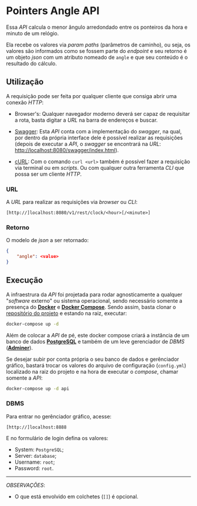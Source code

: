 # Pointers Angle API

Essa _API_ calcula o menor ângulo arredondado entre os ponteiros da hora e minuto de um relógio.

Ela recebe os valores via _param paths_ (parâmetros de caminho), ou seja, os valores são informados como se fossem parte do _endpoint_ e seu retorno é um objeto _json_ com um atributo nomeado de `angle` e que seu conteúdo é o resultado do cálculo.

## Utilização

A requisição pode ser feita por qualquer cliente que consiga abrir uma conexão _HTTP_:

- Browser's: Qualquer navegador moderno deverá ser capaz de requisitar a rota, basta digitar a _URL_ na barra de endereços e buscar.

- [Swagger](https://swagger.io/): Esta _API_ conta com a implementação do _swagger_, na qual, por dentro da própria interface dele é possível realizar as requisições (depois de executar a _API_, o _swagger_ se encontrará na _URL_: <http://localhost:8080/swagger/index.html>).

- [cURL](https://curl.se/): Com o comando `curl <url>` também é possível fazer a requisição via terminal ou em _scripts_. Ou com qualquer outra ferramenta _CLI_ que possa ser um cliente _HTTP_.

### URL

A _URL_ para realizar as requisições via _browser_ ou _CLI_:

```
[http://]localhost:8080/v1/rest/clock/<hour>[/<minute>]
```

### Retorno

O modelo de _json_ a ser retornado:

```json
{
	"angle": <value>
}
```

## Execução

A infraestrura da _API_ foi projetada para rodar agnosticamente a qualquer "_software_ externo" ou sistema operacional, sendo necessário somente a presença do [**Docker**](https://docs.docker.com/engine/install/) e [**Docker Compose**](https://docs.docker.com/compose/install/). Sendo assim, basta clonar o [repositório do projeto](https://github.com/rhuanpk/pointers-angle) e estando na raiz, executar:

```sh
docker-compose up -d
```

Além de colocar a _API_ de pé, este docker compose criará a instância de um banco de dados [**PostgreSQL**](https://www.postgresql.org/) e também de um leve gerenciador de _DBMS_ ([**Adminer**](https://www.adminer.org/)).

Se desejar subir por conta própria o seu banco de dados e gerênciador gráfico, bastará trocar os valores do arquivo de configuração (`config.yml`) localizado na raiz do projeto e na hora de executar o _compose_, chamar somente a _API_:

```sh
docker-compose up -d api
```

### DBMS

Para entrar no gerênciador gráfico, acesse:

```
[http://]localhost:8888
```

E no formulário de login defina os valores:

- System: `PostgreSQL`;
- Server: `database`;
- Username: `root`;
- Password: `root`.

---

_OBSERVAÇÕES_:

- O que está envolvido em colchetes (`[]`) é opcional.

